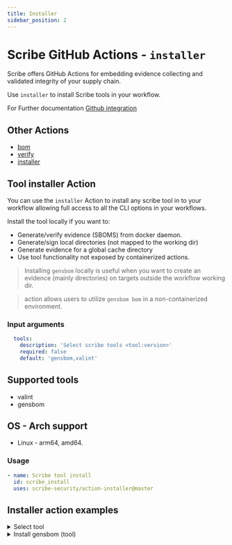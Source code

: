 ```yaml
---
title: Installer
sidebar_position: 2
---
```

# Scribe GitHub Actions - `installer`
Scribe offers GitHub Actions for embedding evidence collecting and validated integrity of your supply chain. 

Use `installer` to install Scribe tools in your workflow.

For Further documentation [Github integration](https://scribe-security.netlify.app/docs/ci-integrations/github/)

## Other Actions
* [bom](https://github.com/scribe-security/action-bom/README.md)
* [verify](https://github.com/scribe-security/action-verify/README.md)
* [installer](https://github.com/scribe-security/action-installer/README.md)
<!-- * [integrity report - action](https://github.com/scribe-security/action-report/README.md) -->

## Tool installer Action
You can use the `installer` Action to install any scribe tool in to your workflow allowing full access to all the CLI options in your workflows. 

Install the tool locally if you want to:
- Generate/verify evidence (SBOMS) from docker daemon.
- Generate/sign local directories (not mapped to the working dir)
- Generate evidence for a global cache directory
- Use tool functionality not exposed by containerized actions.

>Installing `gensbom` locally is useful when you want to create an evidence (mainly directories) on targets outside the workflow working dir.

> action allows users to utilize `gensbom bom` in a non-containerized environment.

### Input arguments
```yaml
  tools:
    description: 'Select scribe tools <tool:version>'
    required: false
    default: 'gensbom,valint'
```

## Supported tools
* valint
* gensbom

## OS - Arch support
* Linux - arm64, amd64.

### Usage
```YAML
- name: Scribe tool install
  id: scribe_install
  uses: scribe-security/action-installer@master
```

## Installer action examples

<details>
  <summary> Select tool </summary>

```YAML
- name: Gensbom install
  id: gensbom_install
  uses: scribe-security/action-installer@master
  with:
    tools: gensbom
``` 

```YAML
- name: Gensbom install
  id: gensbom_install
  uses: scribe-security/action-installer@master
  with:
    tools: valint
``` 
</details>

<details>
  <summary> Install gensbom (tool) </summary>

Install gensbom as a tool
```YAML
- name: install gensbom
  uses: scribe-security/action-installer@master

- name: gensbom run
  run: |
    gensbom --version
    gensbom bom busybox:latest -vv
``` 
</details>

<!-- <details>
  <summary> Install Valint (tool) </summary>

Install Valint as a tool
```YAML
- name: install gensbom
  uses: scribe-security/action-installer@master
  with:
    tool: valint

- name: valint run
  run: |
    valint --version
    valint report --scribe.client-id $SCRIBE_CLIENT_ID $SCRIBE_CLIENT_SECRET
``` 
</details> -->
